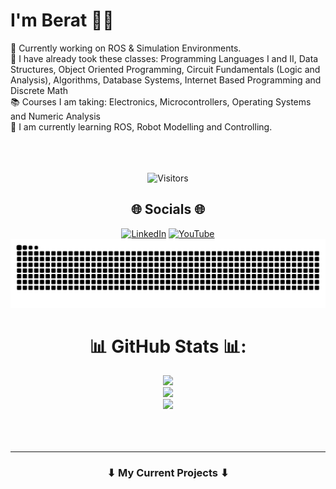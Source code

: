 # I'm Berat 👋🏽
🤖 Currently working on ROS & Simulation Environments.<br>🌲 I have already took these classes: Programming Languages I and II, Data Structures, Object Oriented Programming, Circuit Fundamentals (Logic and Analysis), Algorithms, Database Systems, Internet Based Programming and Discrete Math<br>📚 Courses I am taking: Electronics, Microcontrollers, Operating Systems and Numeric Analysis<br>🌱 I am currently learning ROS, Robot Modelling and Controlling.<br><br><br><br>
<div align="center">

![Visitors](https://api.visitorbadge.io/api/visitors?path=https%3A%2F%2Fgithub.com%2FBeratTezer&label=Visitors&countColor=%232ccce4&style=flat&labelStyle=none)
## 🌐 Socials 🌐
[![LinkedIn](https://img.shields.io/badge/LinkedIn-%230077B5.svg?logo=linkedin&logoColor=white)](https://linkedin.com/in/berat-tezer) [![YouTube](https://img.shields.io/badge/YouTube-%23FF0000.svg?logo=YouTube&logoColor=white)](https://youtube.com/@berat-tezer)
<img src="https://raw.githubusercontent.com/BeratTezer/BeratTezer/output/snake.svg" alt="Snake animation" />
<!--
# 💻 Tech Stack 💻:
![C](https://img.shields.io/badge/c-%2300599C.svg?style=flat&logo=c&logoColor=white) ![C++](https://img.shields.io/badge/c++-%2300599C.svg?style=flat&logo=c%2B%2B&logoColor=white) ![CSS3](https://img.shields.io/badge/css3-%231572B6.svg?style=flat&logo=css3&logoColor=white) ![Dart](https://img.shields.io/badge/dart-%230175C2.svg?style=flat&logo=dart&logoColor=white) ![HTML5](https://img.shields.io/badge/html5-%23E34F26.svg?style=flat&logo=html5&logoColor=white) ![Java](https://img.shields.io/badge/java-%23ED8B00.svg?style=flat&logo=openjdk&logoColor=white) ![Python](https://img.shields.io/badge/python-3670A0?style=flat&logo=python&logoColor=ffdd54) ![Windows Terminal](https://img.shields.io/badge/Windows%20Terminal-%234D4D4D.svg?style=flat&logo=windows-terminal&logoColor=white) ![Firebase](https://img.shields.io/badge/firebase-%23039BE5.svg?style=flat&logo=firebase) ![Qt](https://img.shields.io/badge/Qt-%23217346.svg?style=flat&logo=Qt&logoColor=white) ![Flask](https://img.shields.io/badge/flask-%23000.svg?style=flat&logo=flask&logoColor=white) ![Firebase](https://img.shields.io/badge/Firebase-039BE5?style=flat&logo=Firebase&logoColor=white) ![Adobe](https://img.shields.io/badge/adobe-%23FF0000.svg?style=flat&logo=adobe&logoColor=white) ![Adobe After Effects](https://img.shields.io/badge/Adobe%20After%20Effects-9999FF.svg?style=flat&logo=Adobe%20After%20Effects&logoColor=white) ![Adobe Creative Cloud](https://img.shields.io/badge/Adobe%20Creative%20Cloud-DA1F26.svg?style=flat&logo=Adobe%20Creative%20Cloud&logoColor=white) ![Adobe Photoshop](https://img.shields.io/badge/adobe%20photoshop-%2331A8FF.svg?style=flat&logo=adobe%20photoshop&logoColor=white) ![Adobe Premiere Pro](https://img.shields.io/badge/Adobe%20Premiere%20Pro-9999FF.svg?style=flat&logo=Adobe%20Premiere%20Pro&logoColor=white) ![Canva](https://img.shields.io/badge/Canva-%2300C4CC.svg?style=flat&logo=Canva&logoColor=white) ![Figma](https://img.shields.io/badge/figma-%23F24E1E.svg?style=flat&logo=figma&logoColor=white) ![Gimp](https://img.shields.io/badge/Gimp-657D8B?style=flat&logo=gimp&logoColor=FFFFFF) ![Inkscape](https://img.shields.io/badge/Inkscape-e0e0e0?style=flat&logo=inkscape&logoColor=080A13) ![Arduino](https://img.shields.io/badge/-Arduino-00979D?style=flat&logo=Arduino&logoColor=white) ![Notion](https://img.shields.io/badge/Notion-%23000000.svg?style=flat&logo=notion&logoColor=white)<br><br>
-->
# 📊 GitHub Stats 📊:
![](https://github-readme-stats.vercel.app/api?username=BeratTezer&theme=vision-friendly-dark&hide_border=true&include_all_commits=false&count_private=false)<br/>
![](https://github-readme-streak-stats.herokuapp.com/?user=BeratTezer&theme=vision-friendly-dark&hide_border=true)<br/>
![](https://github-readme-stats.vercel.app/api/top-langs/?username=BeratTezer&theme=vision-friendly-dark&hide_border=true&include_all_commits=false&count_private=false&layout=compact)<br><br><br><br>

---
### ⬇ My Current Projects ⬇
</div>
